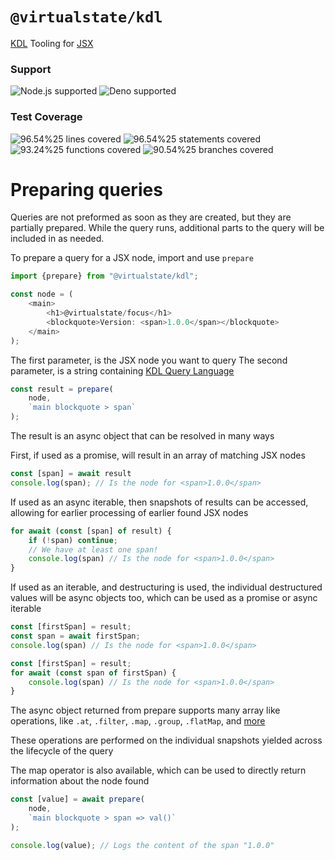 # `@virtualstate/kdl`

[KDL](https://github.com/kdl-org/kdl) Tooling for [JSX](https://github.com/virtualstate/focus)

[//]: # (badges)

### Support

 ![Node.js supported](https://img.shields.io/badge/node-%3E%3D16.0.0-blue) ![Deno supported](https://img.shields.io/badge/deno-%3E%3D1.17.0-blue) 

### Test Coverage

 ![96.54%25 lines covered](https://img.shields.io/badge/lines-96.54%25-brightgreen) ![96.54%25 statements covered](https://img.shields.io/badge/statements-96.54%25-brightgreen) ![93.24%25 functions covered](https://img.shields.io/badge/functions-93.24%25-brightgreen) ![90.54%25 branches covered](https://img.shields.io/badge/branches-90.54%25-brightgreen)

[//]: # (badges)

# Preparing queries

Queries are not preformed as soon as they are created, but they are partially prepared. 
While the query runs, additional parts to the query will be included in as needed. 

To prepare a query for a JSX node, import and use `prepare`

```typescript jsx
import {prepare} from "@virtualstate/kdl";

const node = (
    <main>
        <h1>@virtualstate/focus</h1>
        <blockquote>Version: <span>1.0.0</span></blockquote>
    </main>
);
```

The first parameter, is the JSX node you want to query
The second parameter, is a string containing [KDL Query Language](https://github.com/kdl-org/kdl/blob/main/QUERY-SPEC.md)

```typescript jsx
const result = prepare(
    node,
    `main blockquote > span`
);
```

The result is an async object that can be resolved in many ways

First, if used as a promise, will result in an array of matching JSX nodes

```typescript jsx
const [span] = await result
console.log(span); // Is the node for <span>1.0.0</span>
```

If used as an async iterable, then snapshots of results can be accessed, allowing for earlier processing
of earlier found JSX nodes

```typescript jsx
for await (const [span] of result) {
    if (!span) continue;
    // We have at least one span!
    console.log(span) // Is the node for <span>1.0.0</span>
}
```

If used as an iterable, and destructuring is used, the individual destructured values will
be async objects too, which can be used as a promise or async iterable

```typescript jsx
const [firstSpan] = result;
const span = await firstSpan;
console.log(span) // Is the node for <span>1.0.0</span>
```
```typescript jsx
const [firstSpan] = result;
for await (const span of firstSpan) {
    console.log(span) // Is the node for <span>1.0.0</span>
}
```

The async object returned from prepare supports many array like operations, 
like `.at`, `.filter`, `.map`, `.group`, `.flatMap`, and [more](https://github.com/virtualstate/promise/blob/143b070e298b3417ac13b891b818d567c7346522/src/split/type.ts#L104-L138)

These operations are performed on the individual snapshots yielded across the lifecycle of the query

The map operator is also available, which can be used to directly return information about the node found

```typescript jsx
const [value] = await prepare(
    node,
    `main blockquote > span => val()`
);

console.log(value); // Logs the content of the span "1.0.0"
```



